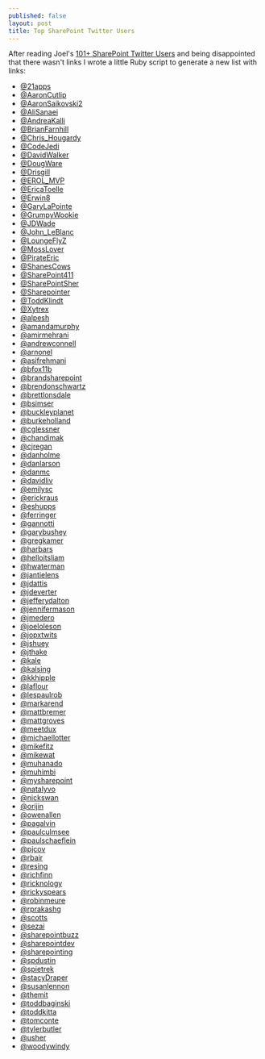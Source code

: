 ```yaml
--- 
published: false
layout: post
title: Top SharePoint Twitter Users
---
```

After reading Joel's <a href="http://www.sharepointjoel.com/Lists/Posts/Post.aspx?ID=152">101+ SharePoint Twitter Users</a> and being disappointed that there wasn't links I wrote a little Ruby script to generate a new list with links:

* <a href="http://twitter.com/23apps">@21apps</a>
* <a href="http://twitter.com/AaronCutlip">@AaronCutlip</a>
* <a href="http://twitter.com/AaronSaikovski2">@AaronSaikovski2</a>
* <a href="http://twitter.com/AliSanaei">@AliSanaei</a>
* <a href="http://twitter.com/AndreaKalli">@AndreaKalli</a>
* <a href="http://twitter.com/BrianFarnhill">@BrianFarnhill</a>
* <a href="http://twitter.com/Chris_Hougardy">@Chris_Hougardy</a>
* <a href="http://twitter.com/CodeJedi">@CodeJedi</a>
* <a href="http://twitter.com/DavidWalker">@DavidWalker</a>
* <a href="http://twitter.com/DougWare">@DougWare</a>
* <a href="http://twitter.com/Drisgill">@Drisgill</a>
* <a href="http://twitter.com/EROL_MVP">@EROL_MVP</a>
* <a href="http://twitter.com/EricaToelle">@EricaToelle</a>
* <a href="http://twitter.com/Erwin8">@Erwin8</a>
* <a href="http://twitter.com/GaryLaPointe">@GaryLaPointe</a>
* <a href="http://twitter.com/GrumpyWookie">@GrumpyWookie</a>
* <a href="http://twitter.com/JDWade">@JDWade</a>
* <a href="http://twitter.com/John_LeBlanc">@John_LeBlanc</a>
* <a href="http://twitter.com/LoungeFlyZ">@LoungeFlyZ</a>
* <a href="http://twitter.com/MossLover">@MossLover</a>
* <a href="http://twitter.com/PirateEric">@PirateEric</a>
* <a href="http://twitter.com/ShanesCows">@ShanesCows</a>
* <a href="http://twitter.com/SharePoint411">@SharePoint411</a>
* <a href="http://twitter.com/SharePointSher">@SharePointSher</a>
* <a href="http://twitter.com/Sharepointer">@Sharepointer</a>
* <a href="http://twitter.com/ToddKlindt">@ToddKlindt</a>
* <a href="http://twitter.com/Xytrex">@Xytrex</a>
* <a href="http://twitter.com/alpesh">@alpesh</a>
* <a href="http://twitter.com/amandamurphy">@amandamurphy</a>
* <a href="http://twitter.com/amirmehrani">@amirmehrani</a>
* <a href="http://twitter.com/andrewconnell">@andrewconnell</a>
* <a href="http://twitter.com/arnonel">@arnonel</a>
* <a href="http://twitter.com/asifrehmani">@asifrehmani</a>
* <a href="http://twitter.com/bfox11b">@bfox11b</a>
* <a href="http://twitter.com/brandsharepoint">@brandsharepoint</a>
* <a href="http://twitter.com/brendonschwartz">@brendonschwartz</a>
* <a href="http://twitter.com/brettlonsdale">@brettlonsdale</a>
* <a href="http://twitter.com/bsimser">@bsimser</a>
* <a href="http://twitter.com/buckleyplanet">@buckleyplanet</a>
* <a href="http://twitter.com/burkeholland">@burkeholland</a>
* <a href="http://twitter.com/cglessner">@cglessner</a>
* <a href="http://twitter.com/chandimak">@chandimak</a>
* <a href="http://twitter.com/cjregan">@cjregan</a>
* <a href="http://twitter.com/danholme">@danholme</a>
* <a href="http://twitter.com/danlarson">@danlarson</a>
* <a href="http://twitter.com/danmc">@danmc</a>
* <a href="http://twitter.com/davidliv">@davidliv</a>
* <a href="http://twitter.com/emilysc">@emilysc</a>
* <a href="http://twitter.com/erickraus">@erickraus</a>
* <a href="http://twitter.com/eshupps">@eshupps</a>
* <a href="http://twitter.com/ferringer">@ferringer</a>
* <a href="http://twitter.com/gannotti">@gannotti</a>
* <a href="http://twitter.com/garybushey">@garybushey</a>
* <a href="http://twitter.com/gregkamer">@gregkamer</a>
* <a href="http://twitter.com/harbars">@harbars</a>
* <a href="http://twitter.com/helloitsliam">@helloitsliam</a>
* <a href="http://twitter.com/hwaterman">@hwaterman</a>
* <a href="http://twitter.com/jantielens">@jantielens</a>
* <a href="http://twitter.com/jdattis">@jdattis</a>
* <a href="http://twitter.com/jdeverter">@jdeverter</a>
* <a href="http://twitter.com/jefferydalton">@jefferydalton</a>
* <a href="http://twitter.com/jennifermason">@jennifermason</a>
* <a href="http://twitter.com/jmedero">@jmedero</a>
* <a href="http://twitter.com/joeloleson">@joeloleson</a>
* <a href="http://twitter.com/jopxtwits">@jopxtwits</a>
* <a href="http://twitter.com/jshuey">@jshuey</a>
* <a href="http://twitter.com/jthake">@jthake</a>
*  <a href="http://twitter.com/kale">@kale</a>
* <a href="http://twitter.com/kalsing">@kalsing</a>
* <a href="http://twitter.com/kkhipple">@kkhipple</a>
* <a href="http://twitter.com/laflour">@laflour</a>
* <a href="http://twitter.com/lespaulrob">@lespaulrob</a>
* <a href="http://twitter.com/markarend">@markarend</a>
* <a href="http://twitter.com/mattbremer">@mattbremer</a>
* <a href="http://twitter.com/mattgroves">@mattgroves</a>
* <a href="http://twitter.com/meetdux">@meetdux</a>
* <a href="http://twitter.com/michaellotter">@michaellotter</a>
* <a href="http://twitter.com/mikefitz">@mikefitz</a>
* <a href="http://twitter.com/mikewat">@mikewat</a>
* <a href="http://twitter.com/muhanado">@muhanado</a>
* <a href="http://twitter.com/muhimbi">@muhimbi</a>
* <a href="http://twitter.com/mysharepoint">@mysharepoint</a>
* <a href="http://twitter.com/natalyvo">@natalyvo</a>
* <a href="http://twitter.com/nickswan">@nickswan</a>
* <a href="http://twitter.com/orijin">@orijin</a>
* <a href="http://twitter.com/owenallen">@owenallen</a>
* <a href="http://twitter.com/pagalvin">@pagalvin</a>
* <a href="http://twitter.com/paulculmsee">@paulculmsee</a>
* <a href="http://twitter.com/paulschaeflein">@paulschaeflein</a>
* <a href="http://twitter.com/pjcov">@pjcov</a>
* <a href="http://twitter.com/rbair">@rbair</a>
* <a href="http://twitter.com/resing">@resing</a>
* <a href="http://twitter.com/richfinn">@richfinn</a>
* <a href="http://twitter.com/ricknology">@ricknology</a>
* <a href="http://twitter.com/rickyspears">@rickyspears</a>
* <a href="http://twitter.com/robinmeure">@robinmeure</a>
* <a href="http://twitter.com/rprakashg">@rprakashg</a>
* <a href="http://twitter.com/scotts">@scotts</a>
* <a href="http://twitter.com/sezai">@sezai</a>
* <a href="http://twitter.com/sharepointbuzz">@sharepointbuzz</a>
* <a href="http://twitter.com/sharepointdev">@sharepointdev</a>
* <a href="http://twitter.com/sharepointing">@sharepointing</a>
* <a href="http://twitter.com/spdustin">@spdustin</a>
* <a href="http://twitter.com/spietrek">@spietrek</a>
* <a href="http://twitter.com/stacyDraper">@stacyDraper</a>
* <a href="http://twitter.com/susanlennon">@susanlennon</a>
* <a href="http://twitter.com/themit">@themit</a>
* <a href="http://twitter.com/toddbaginski">@toddbaginski</a>
* <a href="http://twitter.com/toddkitta">@toddkitta</a>
* <a href="http://twitter.com/tomconte">@tomconte</a>
* <a href="http://twitter.com/tylerbutler">@tylerbutler</a>
* <a href="http://twitter.com/usher">@usher</a>
* <a href="http://twitter.com/woodywindy">@woodywindy</a>
